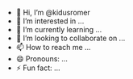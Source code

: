 - 👋 Hi, I’m @kidusromer
- 👀 I’m interested in ...
- 🌱 I’m currently learning ...
- 💞️ I’m looking to collaborate on ...
- 📫 How to reach me ...
- 😄 Pronouns: ...
- ⚡ Fun fact: ...

<!---
kidusromer/kidusromer is a ✨ special ✨ repository because its `README.md` (this file) appears on your GitHub profile.
You can click the Preview link to take a look at your changes.
--->
